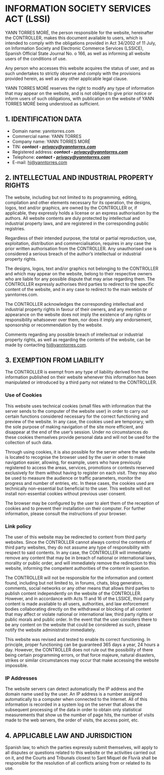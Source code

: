 # INFORMATION SOCIETY SERVICES ACT (LSSI)

YANN TORRES MORÉ, the person responsible for the website, hereinafter the CONTROLLER, makes this document available to users, which is intended to comply with the obligations provided in Act 34/2002 of 11 July, on Information Society and Electronic Commerce Services (LSSICE), Spanish Official State Journal No. o 166, as well as informing all website users of the conditions of use.

Any person who accesses this website acquires the status of user, and as such undertakes to strictly observe and comply with the provisions provided herein, as well as any other applicable legal clause.

YANN TORRES MORÉ reserves the right to modify any type of information that may appear on the website, and is not obliged to give prior notice or inform users of such obligations, with publication on the website of YANN TORRES MORÉ being understood as sufficient.

## 1. IDENTIFICATION DATA

+ Domain name: yanntorres.com
+ Commercial name: YANN TORRES
+ Company name: YANN TORRES MORÉ
+ TIN: ***contact - privacy@yanntorres.com***
+ Registered address: ***contact - privacy@yanntorres.com***
+ Telephone: ***contact - privacy@yanntorres.com***
+ E-mail: hi@yanntorres.com

## 2. INTELLECTUAL AND INDUSTRIAL PROPERTY RIGHTS

The website, including but not limited to its programming, editing, compilation and other elements necessary for its operation, the designs, logos, text and/or graphics, are owned by the CONTROLLER or, if applicable, they expressly holds a license or an express authorisation by the authors. All website contents are duly protected by intellectual and industrial property laws, and are registered in the corresponding public registries.

Regardless of their intended purpose, the total or partial reproduction, use, exploitation, distribution and commercialisation, requires in any case the prior written authorisation from the CONTROLLER. Any unauthorised use is considered a serious breach of the author’s intellectual or industrial property rights.

The designs, logos, text and/or graphics not belonging to the CONTROLLER and which may appear on the website, belong to their respective owners who are liable for any possible dispute that may arise regarding them. The CONTROLLER expressly authorises third parties to redirect to the specific content of the website, and in any case to redirect to the main website of yanntorres.com.

The CONTROLLER acknowledges the corresponding intellectual and industrial property rights in favour of their owners, and any mention or appearance on the website does not imply the existence of any rights or responsibility whatsoever over them, nor does it imply any endorsement, sponsorship or recommendation by the website.

Comments regarding any possible breach of intellectual or industrial property rights, as well as regarding the contents of the website, can be made by contacting hi@yanntorres.com.

## 3. EXEMPTION FROM LIABILITY

The CONTROLLER is exempt from any type of liability derived from the information published on their website whenever this information has been manipulated or introduced by a third party not related to the CONTROLLER.

### Use of Cookies

This website uses technical cookies (small files with information that the server sends to the computer of the website user) in order to carry out certain functions considered necessary for the correct functioning and preview of the website. In any case, the cookies used are temporary, with the sole purpose of making navigation of the site more efficient, and disappear at the end of the user’s session. Under no circumstances do these cookies themselves provide personal data and will not be used for the collection of such data.

Through using cookies, it is also possible for the server where the website is located to recognise the browser used by the user in order to make navigation easier, allowing, for example, users who have previously registered to access the areas, services, promotions or contests reserved exclusively for them without having to register on each visit. They may also be used to measure the audience or traffic parameters, monitor the progress and number of entries, etc. In these cases, the cookies used are technically non-essential but beneficial to the user. This website will not install non-essential cookies without previous user consent.

The browser may be configured by the user to alert them of the reception of cookies and to prevent their installation on their computer. For further information, please consult the instructions of your browser.

### Link policy

The user of this website may be redirected to content from third party websites. Since the CONTROLLER cannot always control the contents of third party websites, they do not assume any type of responsibility with respect to said contents. In any case, the CONTROLLER will immediately remove any content that may be in breach of national or international laws, morality or public order, and will immediately remove the redirection to this website, informing the competent authorities of the content in question.

The CONTROLLER will not be responsible for the information and content found, including but not limited to, in forums, chats, blog generators, comments, social networks or any other means that allows third parties to publish content independently on the website of the CONTROLLER. However, and in accordance with Acts 11 and 16 of the LSSICE, third party content is made available to all users, authorities, and law enforcement bodies collaborating directly on the withdrawal or blocking of all content that may affect or violate national or international law, third party rights or public morals and public order. In the event that the user considers there to be any content on the website that could be considered as such, please notify the website administrator immediately.

This website was revised and tested to enable its correct functioning. In principle, proper functioning can be guaranteed 365 days a year, 24 hours a day. However, the CONTROLLER does not rule out the possibility of there being certain programming errors, or that force majeure, natural disasters, strikes or similar circumstances may occur that make accessing the website impossible.

### IP Addresses

The website servers can detect automatically the IP address and the domain name used by the user. An IP address is a number assigned automatically to a computer when connected to the Internet. All of this information is recorded in a system log on the server that allows the subsequent processing of the data in order to obtain only statistical measurements that show us the number of page hits, the number of visits made to the web servers, the order of visits, the access point, etc.

## 4. APPLICABLE LAW AND JURISDICTION

Spanish law, to which the parties expressly submit themselves, will apply to all disputes or questions related to this website or the activities carried out on it, and the Courts and Tribunals closest to Sant Miquel de Fluvià shall be responsible for the resolution of all conflicts arising from or related to its use.